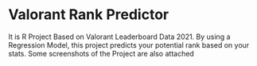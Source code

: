 # Valorant Rank Predictor
 
It is R Project Based on Valorant Leaderboard Data 2021. By using a Regression Model, this project predicts your potential rank based on your stats. Some screenshots of the Project are also attached
